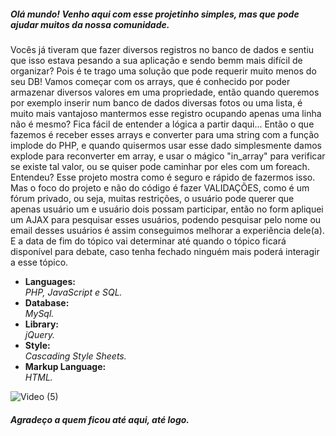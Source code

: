 <h5>Olá mundo! Venho aqui com esse projetinho simples, mas que pode ajudar muitos da nossa comunidade.</h5>
<p>Vocês já tiveram que fazer diversos registros no banco de dados e sentiu que isso estava pesando a sua aplicação e sendo bemm mais difícil de organizar? Pois é te trago uma solução que pode requerir muito menos do seu DB! Vamos começar com os arrays, que é conhecido por poder armazenar diversos valores em uma propriedade, então quando queremos por exemplo inserir num banco de dados diversas fotos ou uma lista, é muito mais vantajoso mantermos esse registro ocupando apenas uma linha não é mesmo? Fica fácil de entender a lógica a partir daqui... Então o que fazemos é receber esses arrays e converter para uma string com a função implode do PHP, e quando quisermos usar esse dado simplesmente damos explode para reconverter em array, e usar o mágico "in_array" para verificar se existe tal valor, ou se quiser pode caminhar por eles com um foreach.
Entendeu? Esse projeto mostra como é seguro e rápido de fazermos isso.
Mas o foco do projeto e não do código é fazer VALIDAÇÕES, como é um fórum privado, ou seja, muitas restrições, o usuário pode querer que apenas usuário um e usuário dois possam participar, então no form apliquei um AJAX para pesquisar esses usuários, podendo pesquisar pelo nome ou email desses usuários é assim conseguimos melhorar a experiência dele(a). E a data de fim do tópico vai determinar até quando o tópico ficará disponível para debate, caso tenha fechado ninguém mais poderá interagir a esse tópico.</p>



<ul>
<li>
  <strong>Languages: <br /></strong>
  <i>PHP, JavaScript e SQL.</i>
 </li>

<li>
  <strong>Database: </br /></strong>
  <i>MySql.</i>
</li>

<li>
  <strong>Library: <br /></strong>
  <i>jQuery.</i>
</li>

<li>
  <strong>Style: <br /></strong>
  <i>Cascading Style Sheets.</i>
</li>

<li>
  <strong>Markup Language: <br /></strong>
  <i>HTML.</i>
</li>
</ul>


![Video (5)](https://user-images.githubusercontent.com/89032013/140667249-eca02772-3bd1-45c6-95e6-7ae7e54f2fab.gif)


<h5>Agradeço a quem ficou até aqui, até logo.</h5>
